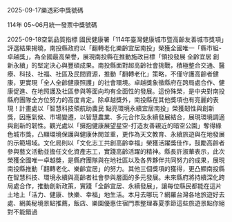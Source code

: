 
2025-09-17樂透彩中獎號碼

                                
114年 05~06月統一發票中獎號碼
                             
2025-09-18空氣品質指標
                              國民健康署「114年臺灣健康城市暨高齡友善城市獎項」評選結果揭曉，南投縣政府以「翻轉老化樂齡宜居南投」榮獲全國唯一「縣市組-卓越獎」，為全國最高榮譽，展現南投縣在推動施政目標「領投發展 全齡宜居 創新永續」的堅定決心與豐碩成果。南投縣面對超高齡社會挑戰，積極整合交通、醫療、科技、社福、社區及民間資源，推動「翻轉老化」策略，不僅守護高齡者健康，更實現「全人全齡健康照護」的社會環境。卓越獎象徵縣府在跨局處合作、健康促進、在地照護及社區參與等面向均有全面性的發展。這份殊榮，是中央對南投縣府團隊全方位努力的高度肯定。除卓越獎外，南投縣在其他獎項也有亮麗的表現！計畫處以「智慧科技領航助農民 點亮環境永續宜居南投」榮獲韌性與創新獎，因應氣候、市場變遷，以智慧農業、多元合作及永續發展結合，展現環境調適與創新的韌性。觀光處以「擁抱健康展望星空-打造友善親近的暗空公園」奪得綠色城市獎，凸顯環境保護與健康休閒並重，更作為天文教育、永續旅遊與在地發展的示範場域。文化局則以「文化志工共創高齡幸福」榮獲活躍獎佳作，鼓勵高齡者參與藝文活動並擔任文化資產志工，實踐高齡活躍的精神。縣長許淑華表示，此次榮獲全國唯一卓越獎，是縣府團隊與在地社區以及各界夥伴共同努力的成果，展現南投縣推動「翻轉老化、樂齡宜居」的努力。其他三個獎項的獲得，更凸顯南投縣在智慧科技、環境永續與高齡者社會參與層面的多元發展。未來縣府將持續深化跨局處合作，推動創新政策，實踐「全齡宜居、永續發展」，讓每位縣民都能在這片土地上「活力、健康、快樂、幸福」地生活。本月去哪玩？網羅台灣各地旅遊好去處、網美秘境景點推薦，飯店、樂園優惠住宿門票整理春夏季節這些旅遊景點你絕對不能錯過